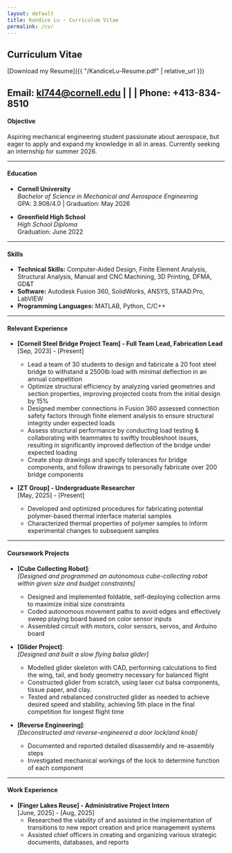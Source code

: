 ```yaml
---
layout: default
title: Kandice Lu - Curriculum Vitae
permalink: /cv/
---
```

## Curriculum Vitae

[Download my Resume]({{ "/KandiceLu-Resume.pdf" | relative_url }})



**Email:** [kl744@cornell.edu](mailto:kl744@cornell.edu) | | | **Phone:** +413-834-8510
---

#### Objective
Aspiring mechanical engineering student passionate about aerospace, but eager to apply and expand my knowledge in all in areas. Currently seeking an internship for summer 2026.

---

#### Education
- **Cornell University**  
  *Bachelor of Science in Mechanical and Aerospace Engineering*  
  GPA: 3.908/4.0 | Graduation: May 2026

- **Greenfield High School**  
  *High School Diploma*  
  Graduation: June 2022

---

#### Skills
- **Technical Skills:** Computer-Aided Design, Finite Element Analysis, Structural Analysis, Manual and CNC Machining, 3D Printing, DFMA, GD&T 
- **Software:** Autodesk Fusion 360, SolidWorks, ANSYS, STAAD.Pro, LabVIEW  
- **Programming Languages:** MATLAB, Python, C/C++  
 

---
#### Relevant Experience
- **[Cornell Steel Bridge Project Team] - Full Team Lead, Fabrication Lead**  
  [Sep, 2023] - [Present]  
  - Lead a team of 30 students to design and fabricate a 20 foot steel bridge to withstand a 2500lb load with minimal deflection in an annual competition
  - Optimize structural efficiency by analyzing varied geometries and section properties, improving projected costs from the initial design by 15%
  - Designed member connections in Fusion 360 assessed connection safety factors through finite element analysis to ensure structural integrity under expected loads
  - Assess structural performance by conducting load testing & collaborating with teammates to swiftly troubleshoot issues, resulting in significantly improved deflection of the bridge under expected loading
  - Create shop drawings and specify tolerances for bridge components, and follow drawings to personally fabricate over 200 bridge components
 
- **[ZT Group] - Undergraduate Researcher**  
  [May, 2025] - [Present]  
  - Developed and optimized procedures for fabricating potential polymer-based thermal interface material samples
  - Characterized thermal properties of polymer samples to inform experimental changes to subsequent samples
 ---
#### Coursework Projects
- **[Cube Collecting Robot]**:  
  *[Designed and programmed an autonomous cube-collecting robot within given size and budget constraints]*  
  - Designed and implemented foldable, self-deploying collection arms to maximize initial size constraints
  - Coded autonomous movement paths to avoid edges and effectively sweep playing board based on color sensor inputs 
  - Assembled circuit with motors, color sensors, servos, and Arduino board

- **[Glider Project]**:  
  *[Designed and built a slow flying balsa glider]*  
  - Modelled glider skeleton with CAD, performing calculations to find the wing, tail, and body geometry necessary for balanced flight
  - Constructed glider from scratch, using laser cut balsa components, tissue paper, and clay. 
  - Tested and rebalanced constructed glider as needed to achieve desired speed and stability, achieving 5th place in the final competition for longest flight time

- **[Reverse Engineering]**:  
  *[Deconstructed and reverse-engineered a door lock/and knob]*  
  - Documented and reported detailed disassembly and re-assembly steps 
  - Investigated mechanical workings of the lock to determine function of each component
 --- 
#### Work Experience
- **[Finger Lakes Reuse] - Administrative Project Intern**  
  [June, 2025] - [Aug, 2025]  
  - Researched the viability of and assisted in the implementation of transitions to new report creation and price management systems
  - Assisted chief officers in creating and organizing various strategic documents, databases, and reports

